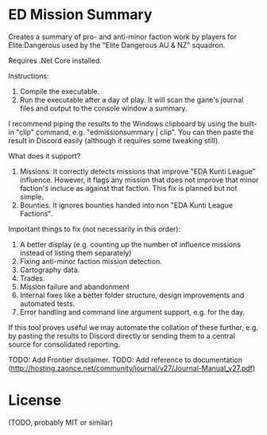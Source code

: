 # ED Mission Summary

Creates a summary of pro- and anti-minor faction work by players for Elite:Dangerous used by the "Elite Dangerous AU & NZ" squadron.

Requires .Net Core installed.

Instructions:
1. Compile the executable.
2. Run the executable after a day of play. It will scan the gane's journal files and output to the console window a summary.

I recommend piping the results to the Windows clipboard by using the built-in "clip" command, e.g. "edmissionsummary | clip". You can then paste the result in Discord easily (although it requires some tweaking still).

What does it support?
1. Missions. It correctly detects missions that improve "EDA Kunti League" influence. However, it flags any mission that does not improve that minor faction's incluce as against that faction. This fix is planned but not simple.
2. Bounties. It ignores bounties handed into non "EDA Kunti League Factions".

Important things to fix (not necessarily in this order):
1. A better display (e.g. counting up the number of influence missions instead of listing them separately)
2. Fixing anti-minor faction mission detection.
3. Cartography data.
4. Trades.
5. Mission failure and abandonment
6. Internal fixes like a better folder structure, design improvements and automated tests.
7. Error handling and command line argument support, e.g. for the day.

If this tool proves useful we may automate the collation of these further, e.g. by pasting the results to Discord directly or sending them to a central source for consolidated reporting.

TODO: Add Frontier disclaimer.
TODO: Add reference to documentation (http://hosting.zaonce.net/community/journal/v27/Journal-Manual_v27.pdf)

# License
 
(TODO, probably MIT or similar)